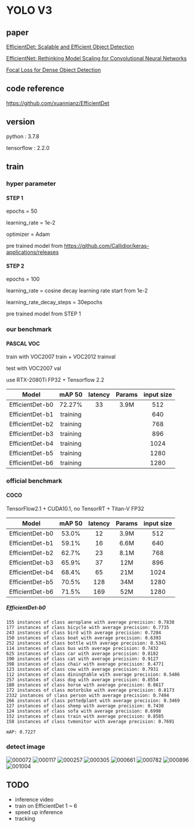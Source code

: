# YOLO V3

## paper
[EfficientDet: Scalable and Efficient Object Detection](https://arxiv.org/abs/1911.09070)

[EfficientNet: Rethinking Model Scaling for Convolutional Neural Networks](https://arxiv.org/abs/1905.11946)

[Focal Loss for Dense Object Detection](https://arxiv.org/abs/1708.02002)

## code reference

https://github.com/xuannianz/EfficientDet

## version

python : 3.7.8

tensorflow : 2.2.0

## train

### hyper parameter

#### STEP 1

epochs = 50

learning_rate = 1e-2

optimizer = Adam

pre trained model from https://github.com/Callidior/keras-applications/releases

#### STEP 2

epochs = 100

learning_rate = cosine decay learning rate start from 1e-2

learning_rate_decay_steps = 30epochs

pre trained model from STEP 1

### our benchmark

#### PASCAL VOC
train with VOC2007 train + VOC2012 trainval

test with VOC2007 val

use RTX-2080Ti FP32 + Tensorflow 2.2

|Model|mAP 50|latency|Params|input size|
|:------:|:---:|:---:|:---:|:---:|
|EfficientDet-b0|72.27%|33|3.9M|512|
|EfficientDet-b1|training| | |640|
|EfficientDet-b2|training| | |768|
|EfficientDet-b3|training| | |896|
|EfficientDet-b4|training| | |1024|
|EfficientDet-b5|training| | |1280|
|EfficientDet-b6|training| | |1280|

### official benchmark

#### COCO

TensorFlow2.1 + CUDA10.1, no TensorRT + Titan-V FP32

|Model|mAP 50|latency|Params|input size|
|:------:|:---:|:---:|:---:|:---:|
|EfficientDet-b0|53.0%|12|3.9M|512|
|EfficientDet-b1|59.1%|16|6.6M|640|
|EfficientDet-b2|62.7%|23|8.1M|768|
|EfficientDet-b3|65.9%|37|12M|896|
|EfficientDet-b4|68.4%|65|21M|1024|
|EfficientDet-b5|70.5%|128|34M|1280|
|EfficientDet-b6|71.5%|169|52M|1280|

##### EfficientDet-b0
    155 instances of class aeroplane with average precision: 0.7838
    177 instances of class bicycle with average precision: 0.7735
    243 instances of class bird with average precision: 0.7284
    150 instances of class boat with average precision: 0.6393
    252 instances of class bottle with average precision: 0.5341
    114 instances of class bus with average precision: 0.7432
    625 instances of class car with average precision: 0.8182
    190 instances of class cat with average precision: 0.9127
    398 instances of class chair with average precision: 0.4771
    123 instances of class cow with average precision: 0.7931
    112 instances of class diningtable with average precision: 0.5486
    257 instances of class dog with average precision: 0.8554
    180 instances of class horse with average precision: 0.8617
    172 instances of class motorbike with average precision: 0.8173
    2332 instances of class person with average precision: 0.7494
    266 instances of class pottedplant with average precision: 0.3469
    127 instances of class sheep with average precision: 0.7430
    124 instances of class sofa with average precision: 0.6998
    152 instances of class train with average precision: 0.8585
    158 instances of class tvmonitor with average precision: 0.7691
    
    mAP: 0.7227




    
### detect image
![000072](https://user-images.githubusercontent.com/24911666/98916827-fc718500-250e-11eb-8244-dca42f63aaa7.jpg)
![000117](https://user-images.githubusercontent.com/24911666/98916835-fda2b200-250e-11eb-9fea-507cb2d97fa7.jpg)
![000257](https://user-images.githubusercontent.com/24911666/98916837-fe3b4880-250e-11eb-8c11-7aa0322d766d.jpg)
![000305](https://user-images.githubusercontent.com/24911666/98916840-fed3df00-250e-11eb-8704-7b9afde774dc.jpg)
![000661](https://user-images.githubusercontent.com/24911666/98916841-fed3df00-250e-11eb-98bc-b46b606e88d4.jpg)
![000782](https://user-images.githubusercontent.com/24911666/98916845-ff6c7580-250e-11eb-9258-b0e6fdc48d73.jpg)
![000896](https://user-images.githubusercontent.com/24911666/98916846-ff6c7580-250e-11eb-80d8-1ce8744a6fcd.jpg)
![001004](https://user-images.githubusercontent.com/24911666/98916848-00050c00-250f-11eb-8613-92b28481f3b0.jpg)


## TODO
- inference video
- train on EfficientDet 1 ~ 6
- speed up inference
- tracking
